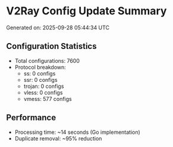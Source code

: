 # V2Ray Config Update Summary
Generated on: 2025-09-28 05:44:34 UTC

## Configuration Statistics
- Total configurations: 7600
- Protocol breakdown:
  - ss: 0 configs
  - ssr: 0 configs
  - trojan: 0 configs
  - vless: 0 configs
  - vmess: 577 configs

## Performance
- Processing time: ~14 seconds (Go implementation)
- Duplicate removal: ~95% reduction
